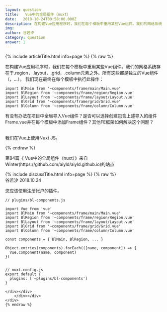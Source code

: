 ```yaml
---
layout: question
title:   Vue中的全局组件（nuxt）
date:   2018-10-24T09:58:00.000Z
description: 在构建Vue应用程序时，我们在每个模板中重用某些Vue组件。我们的网格系统存在于.region，.layout，.grid，.column元素之外。所有这些都是...
img: 
author: 谷若汐
category: question
answer: 1
---
```

<div class="article-root">
  <div class="article">
    {% include articleTitle.html info=page %}
    {% raw %}
    <div class="article-content"><p>在构建Vue应用程序时，我们在每个模板中重用某些Vue组件。我们的网格系统存在于.region，.layout，.grid，.column元素之外。所有这些都是独立的Vue组件（，...）。 我们现在最终在每个模板中执行此操作：</p>

<pre>
<code>import BlMain from &#39;~components/frame/main/Main.vue&#39;
import BlRegion from &#39;~components/frame/region/Region.vue&#39;
import BlLayout from &#39;~components/frame/layout/Layout.vue&#39;
import BlGrid from &#39;~components/frame/grid/Grid.vue&#39;
import BlColumn from &#39;~components/frame/column/Column.vue&#39;</code></pre>

<p>有没有办法在项目中全局导入Vue组件？是否可以选择创建包含上述导入的组件Frame.vue并在每个模板中添加F​​rame组件？其他FE框架如何解决这个问题？</p>

<p><br />
我们在Vue上使用Nuxt JS。</p>
</div>
    {% endraw %}
  </div>
  <p class="winter_mark">第84篇《 Vue中的全局组件（nuxt）》来自Winter(https://github.com/aiyld/aiyld.github.io)的站点</p>
  <div class="discuss-wrapper">
    {% include discussTitle.html info=page %}
    {% raw %}
    <div class="discuss-list">
    <div class="discuss-item">
        <div class="discuss-parent">
          <div class="discuss-meta">
            <span class="discuss-user">谷若汐</span>
            <span class="discuss-time">2018.10.24</span>
          </div>
          <div class="discuss-comment"><div class="post-text" itemprop="text">
<p>您应该使用注册帐户的插件。</p>

<pre class="lang-js prettyprint prettyprinted" style=""><code><span class="com">// plugins/bl-components.js</span><span class="pln">

</span><span class="kwd">import</span><span class="pln"> </span><span class="typ">Vue</span><span class="pln"> from </span><span class="str">'vue'</span><span class="pln">
</span><span class="kwd">import</span><span class="pln"> </span><span class="typ">BlMain</span><span class="pln"> from </span><span class="str">'~components/frame/main/Main.vue'</span><span class="pln">
</span><span class="kwd">import</span><span class="pln"> </span><span class="typ">BlRegion</span><span class="pln"> from </span><span class="str">'~components/frame/region/Region.vue'</span><span class="pln">
</span><span class="kwd">import</span><span class="pln"> </span><span class="typ">BlLayout</span><span class="pln"> from </span><span class="str">'~components/frame/layout/Layout.vue'</span><span class="pln">
</span><span class="kwd">import</span><span class="pln"> </span><span class="typ">BlGrid</span><span class="pln"> from </span><span class="str">'~components/frame/grid/Grid.vue'</span><span class="pln">
</span><span class="kwd">import</span><span class="pln"> </span><span class="typ">BlColumn</span><span class="pln"> from </span><span class="str">'~components/frame/column/Column.vue'</span><span class="pln">

</span><span class="kwd">const</span><span class="pln"> components </span><span class="pun">=</span><span class="pln"> </span><span class="pun">{</span><span class="pln"> </span><span class="typ">BlMain</span><span class="pun">,</span><span class="pln"> </span><span class="typ">BlRegion</span><span class="pun">,</span><span class="pln"> </span><span class="pun">...</span><span class="pln"> </span><span class="pun">}</span><span class="pln">

</span><span class="typ">Object</span><span class="pun">.</span><span class="pln">entries</span><span class="pun">(</span><span class="pln">components</span><span class="pun">).</span><span class="pln">forEach</span><span class="pun">(([</span><span class="pln">name</span><span class="pun">,</span><span class="pln"> component</span><span class="pun">])</span><span class="pln"> </span><span class="pun">=&gt;</span><span class="pln"> </span><span class="pun">{</span><span class="pln">
  </span><span class="typ">Vue</span><span class="pun">.</span><span class="pln">component</span><span class="pun">(</span><span class="pln">name</span><span class="pun">,</span><span class="pln"> component</span><span class="pun">)</span><span class="pln">
</span><span class="pun">})</span><span class="pln">


</span><span class="com">// nuxt.config.js</span><span class="pln">
</span><span class="kwd">export</span><span class="pln"> </span><span class="kwd">default</span><span class="pln"> </span><span class="pun">{</span><span class="pln">
  plugins</span><span class="pun">:</span><span class="pln"> </span><span class="pun">[</span><span class="str">'~plugins/bl-components'</span><span class="pun">]</span><span class="pln">
</span><span class="pun">}</span></code></pre>
    </div></div>
        </div></div>
    </div>
    {% endraw %}
  </div>
<div>
